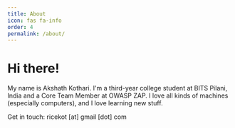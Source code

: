 ```yaml
---
title: About
icon: fas fa-info
order: 4
permalink: /about/
---
```


# Hi there!

My name is Akshath Kothari. I'm a third-year college student at BITS Pilani, India and a Core Team Member at OWASP ZAP. I love all kinds of machines (especially computers), and I love learning new stuff. 

Get in touch: ricekot [at] gmail [dot] com
